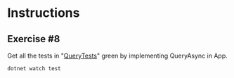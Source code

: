 # Instructions

## Exercise #8

Get all the tests in "[QueryTests](Query.Tests/QueryTests.cs)" green by implementing QueryAsync in App.


```bash
dotnet watch test
```



